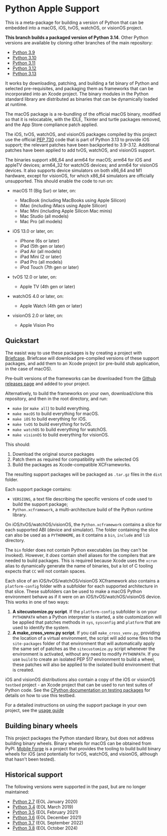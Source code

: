 # Python Apple Support

This is a meta-package for building a version of Python that can be
embedded into a macOS, iOS, tvOS, watchOS, or visionOS project.

**This branch builds a packaged version of Python 3.14**. Other Python
versions are available by cloning other branches of the main repository:

- [Python 3.9](https://github.com/beeware/Python-Apple-support/tree/3.9)
- [Python
  3.10](https://github.com/beeware/Python-Apple-support/tree/3.10)
- [Python
  3.11](https://github.com/beeware/Python-Apple-support/tree/3.11)
- [Python
  3.12](https://github.com/beeware/Python-Apple-support/tree/3.12)
- [Python
  3.13](https://github.com/beeware/Python-Apple-support/tree/3.13)

It works by downloading, patching, and building a fat binary of Python
and selected pre-requisites, and packaging them as frameworks that can
be incorporated into an Xcode project. The binary modules in the Python
standard library are distributed as binaries that can be dynamically
loaded at runtime.

The macOS package is a re-bundling of the official macOS binary,
modified so that it is relocatable, with the IDLE, Tkinter and turtle
packages removed, and the App Store compliance patch applied.

The iOS, tvOS, watchOS, and visionOS packages compiled by this project
use the official [PEP 730](https://peps.python.org/pep-0730/) code that
is part of Python 3.13 to provide iOS support; the relevant patches have
been backported to 3.9-3.12. Additional patches have been applied to add
tvOS, watchOS, and visionOS support.

The binaries support x86_64 and arm64 for macOS; arm64 for iOS and
appleTV devices; arm64_32 for watchOS devices; and arm64 for visionOS
devices. It also supports device simulators on both x86_64 and M1
hardware, except for visionOS, for which x86_64 simulators are
officially unsupported. This should enable the code to run on:

- macOS 11 (Big Sur) or later, on:  
  - MacBook (including MacBooks using Apple Silicon)
  - iMac (including iMacs using Apple Silicon)
  - Mac Mini (including Apple Silicon Mac minis)
  - Mac Studio (all models)
  - Mac Pro (all models)

- iOS 13.0 or later, on:  
  - iPhone (6s or later)
  - iPad (5th gen or later)
  - iPad Air (all models)
  - iPad Mini (2 or later)
  - iPad Pro (all models)
  - iPod Touch (7th gen or later)

- tvOS 12.0 or later, on:  
  - Apple TV (4th gen or later)

- watchOS 4.0 or later, on:  
  - Apple Watch (4th gen or later)

- visionOS 2.0 or later, on:  
  - Apple Vision Pro

## Quickstart

The easist way to use these packages is by creating a project with
[Briefcase](https://github.com/beeware/briefcase). Briefcase will
download pre-compiled versions of these support packages, and add them
to an Xcode project (or pre-build stub application, in the case of
macOS).

Pre-built versions of the frameworks can be downloaded from the [Github
releases page](https://github.com/beeware/Python-Apple-support/releases)
and added to your project.

Alternatively, to build the frameworks on your own, download/clone this
repository, and then in the root directory, and run:

- `make` (or `make all`) to build everything.
- `make macOS` to build everything for macOS.
- `make iOS` to build everything for iOS.
- `make tvOS` to build everything for tvOS.
- `make watchOS` to build everything for watchOS.
- `make visionOS` to build everything for visionOS.

This should:

1.  Download the original source packages
2.  Patch them as required for compatibility with the selected OS
3.  Build the packages as Xcode-compatible XCFrameworks.

The resulting support packages will be packaged as `.tar.gz` files in
the `dist` folder.

Each support package contains:

- `VERSIONS`, a text file describing the specific versions of code used
  to build the support package;
- `Python.xcframework`, a multi-architecture build of the Python runtime
  library.

On iOS/tvOS/watchOS/visionOS, the `Python.xcframework` contains a slice
for each supported ABI (device and simulator). The folder containing the
slice can also be used as a `PYTHONHOME`, as it contains a `bin`,
`include` and `lib` directory.

The `bin` folder does not contain Python executables (as they can't be
invoked). However, it *does* contain shell aliases for the compilers
that are needed to build packages. This is required because Xcode uses
the `xcrun` alias to dynamically generate the name of binaries, but a
lot of C tooling expects that `CC` will not contain spaces.

Each slice of an iOS/tvOS/watchOS/visionOS XCframework also contains a
`platform-config` folder with a subfolder for each supported
architecture in that slice. These subfolders can be used to make a macOS
Python environment behave as if it were on an iOS/tvOS/watchOS/visionOS
device. This works in one of two ways:

1.  **A sitecustomize.py script**. If the `platform-config` subfolder is
    on your `PYTHONPATH` when a Python interpreter is started, a site
    customization will be applied that patches methods in `sys`,
    `sysconfig` and `platform` that are used to identify the system.
2.  **A make_cross_venv.py script**. If you call `make_cross_venv.py`,
    providing the location of a virtual environment, the script will add
    some files to the `site-packages` folder of that environment that
    will automatically apply the same set of patches as the
    `sitecustomize.py` script whenever the environment is activated,
    without any need to modify `PYTHONPATH`. If you use `build` to
    create an isolated PEP 517 environment to build a wheel, these
    patches will also be applied to the isolated build environment that
    is created.

iOS and visionOS distributions also contain a copy of the iOS or
visionOS `testbed` project - an Xcode project that can be used to run
test suites of Python code. See the [CPython documentation on testing
packages](https://docs.python.org/3/using/ios.html#testing-a-python-package)
for details on how to use this testbed.

For a detailed instructions on using the support package in your own
project, see the [usage guide](./USAGE.md)

## Building binary wheels

This project packages the Python standard library, but does not address
building binary wheels. Binary wheels for macOS can be obtained from
PyPI. [Mobile Forge](https://github.com/beeware/mobile-forge) is a
project that provides the tooling to build build binary wheels for iOS
(and potentially for tvOS, watchOS, and visionOS, although that hasn't
been tested).

## Historical support

The following versions were supported in the past, but are no longer
maintained:

- [Python 2.7](https://github.com/beeware/Python-Apple-support/tree/2.7)
  (EOL January 2020)
- [Python 3.4](https://github.com/beeware/Python-Apple-support/tree/3.4)
  (EOL March 2019)
- [Python 3.5](https://github.com/beeware/Python-Apple-support/tree/3.5)
  (EOL February 2021)
- [Python 3.6](https://github.com/beeware/Python-Apple-support/tree/3.6)
  (EOL December 2021)
- [Python 3.7](https://github.com/beeware/Python-Apple-support/tree/3.7)
  (EOL September 2022)
- [Python 3.8](https://github.com/beeware/Python-Apple-support/tree/3.8)
  (EOL October 2024)
